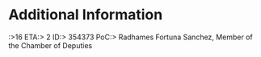 # Additional Information
:>16
ETA:> 2
ID:> 354373
PoC:> Radhames Fortuna Sanchez, Member of the Chamber of Deputies